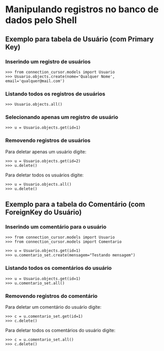 Manipulando registros no banco de dados pelo Shell
===

Exemplo para tabela de Usuário (com Primary Key)
---

### Inserindo um registro de usuários

    >>> from connection_cursor.models import Usuario
    >>> Usuario.objects.create(nome='Qualquer Nome', email='qualquer@mail.com')


### Listando todos os registros de usuários

    >>> Usuario.objects.all()

### Selecionando apenas um registro de usuário

    >>> u = Usuario.objects.get(id=1)

### Removendo registros de usuários

Para deletar apenas um usuário digite:

    >>> u = Usuario.objects.get(id=2)
    >>> u.delete()

Para deletar todos os usuários digite:

    >>> u = Usuario.objects.all()
    >>> u.delete()



Exemplo para a tabela do Comentário (com ForeignKey do Usuário)
---

### Inserindo um comentário para o usuário

    >>> from connection_cursor.models import Usuario
    >>> from connection_cursor.models import Comentario

    >>> u = Usuario.objects.get(id=1)
    >>> u.comentario_set.create(mensagem="Testando mensagem")

### Listando todos os comentários do usuário

    >>> u = Usuario.objects.get(id=1)
    >>> u.comentario_set.all()

### Removendo registros do comentário

Para deletar um comentário do usuário digite:

    >>> c = u.comentario_set.get(id=1)
    >>> c.delete()

Para deletar todos os comentários do usuário digite:

    >>> c = u.comentario_set.all()
    >>> c.delete()